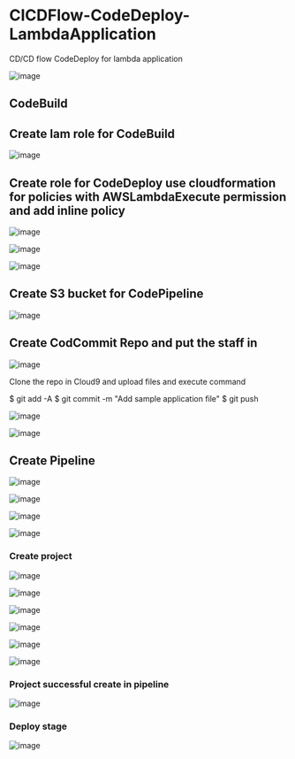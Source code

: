 # CICDFlow-CodeDeploy-LambdaApplication
CD/CD flow CodeDeploy for lambda application

![image](https://github.com/felixdagnon/CICDFlow-CodeDeploy-LambdaApplication/assets/91665833/19d85248-91dd-4967-8b06-7152609ce845)

## CodeBuild

## Create Iam role for CodeBuild

![image](https://github.com/felixdagnon/CICDFlow-CodeDeploy-LambdaApplication/assets/91665833/52368426-13b8-4101-9ffd-20346792107f)

## Create role for CodeDeploy use cloudformation for policies with AWSLambdaExecute permission and add inline policy

![image](https://github.com/felixdagnon/CICDFlow-CodeDeploy-LambdaApplication/assets/91665833/4595b200-bc15-4cdf-a0c6-a6c3755a4040)

![image](https://github.com/felixdagnon/CICDFlow-CodeDeploy-LambdaApplication/assets/91665833/41736a78-569f-49be-a909-f36495651315)

![image](https://github.com/felixdagnon/CICDFlow-CodeDeploy-LambdaApplication/assets/91665833/019c1e85-1d81-4a72-a953-9afae736250f)

## Create S3 bucket for CodePipeline

![image](https://github.com/felixdagnon/CICDFlow-CodeDeploy-LambdaApplication/assets/91665833/00827672-ea6b-4a1e-8405-b0601bd901f2)

## Create CodCommit Repo and put the staff in

![image](https://github.com/felixdagnon/CICDFlow-CodeDeploy-LambdaApplication/assets/91665833/802323ca-7154-4340-9907-587719e89065)

Clone the repo in Cloud9 and upload files and execute command

$ git add -A
$ git commit -m "Add sample application file"
$ git push

![image](https://github.com/felixdagnon/CICDFlow-CodeDeploy-LambdaApplication/assets/91665833/9dc84819-cfcb-48b7-aeb7-194a8783fde7)

![image](https://github.com/felixdagnon/CICDFlow-CodeDeploy-LambdaApplication/assets/91665833/b0f0d02d-195b-48cc-9bf5-fda79473b1c5)

## Create Pipeline

![image](https://github.com/felixdagnon/CICDFlow-CodeDeploy-LambdaApplication/assets/91665833/99e5542a-bc74-453e-a60e-cd1a8dfda490)

![image](https://github.com/felixdagnon/CICDFlow-CodeDeploy-LambdaApplication/assets/91665833/786ac403-2326-416c-8b11-9a92505ed4fc)

![image](https://github.com/felixdagnon/CICDFlow-CodeDeploy-LambdaApplication/assets/91665833/ac780b74-f496-4b51-b154-7bda83ce65fd)

![image](https://github.com/felixdagnon/CICDFlow-CodeDeploy-LambdaApplication/assets/91665833/971ce5d3-8646-439b-af5f-6c5e45f3683b)


### Create project

![image](https://github.com/felixdagnon/CICDFlow-CodeDeploy-LambdaApplication/assets/91665833/f067bbbd-5fdd-44d2-b5a5-6a26ab9522ca)

![image](https://github.com/felixdagnon/CICDFlow-CodeDeploy-LambdaApplication/assets/91665833/52412a61-db12-4fca-8b7a-c34568423c98)

![image](https://github.com/felixdagnon/CICDFlow-CodeDeploy-LambdaApplication/assets/91665833/ebc547f5-1929-46a8-afbc-d11b3e72d479)

![image](https://github.com/felixdagnon/CICDFlow-CodeDeploy-LambdaApplication/assets/91665833/2c6bbd69-fa1a-4da1-89dc-2d42b2fe48d5)

![image](https://github.com/felixdagnon/CICDFlow-CodeDeploy-LambdaApplication/assets/91665833/dcc8c69b-3091-44c4-a1fb-bb12c88a9a17)

![image](https://github.com/felixdagnon/CICDFlow-CodeDeploy-LambdaApplication/assets/91665833/835e83f4-0622-4f4d-a2c4-7f6891cdc786)

### Project successful create in pipeline

![image](https://github.com/felixdagnon/CICDFlow-CodeDeploy-LambdaApplication/assets/91665833/9dfd2fa1-c496-4cda-8d38-a562926708d7)

### Deploy stage

![image](https://github.com/felixdagnon/CICDFlow-CodeDeploy-LambdaApplication/assets/91665833/333d196c-7b1f-4440-b369-0e28e5f7eada)
































